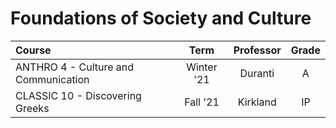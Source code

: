 # Foundations of Society and Culture

| Course                               |    Term    | Professor | Grade |
| :----------------------------------- | :--------: | :-------: | :---: |
| ANTHRO 4 - Culture and Communication | Winter '21 |  Duranti  |   A   |
| CLASSIC 10 - Discovering Greeks      |  Fall '21  | Kirkland  |  IP   |

